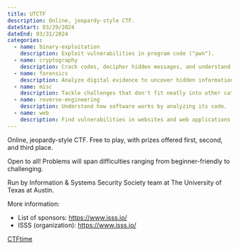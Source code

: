 ```yaml
---
title: UTCTF
description: Online, jeopardy-style CTF.
dateStart: 03/29/2024
dateEnd: 03/31/2024
categories:
  - name: binary-exploitation
    description: Exploit vulnerabilities in program code ("pwn").
  - name: cryptography
    description: Crack codes, decipher hidden messages, and understand encryption methods.
  - name: forensics
    description: Analyze digital evidence to uncover hidden information.
  - name: misc
    description: Tackle challenges that don't fit neatly into other categories, often requiring creative thinking.
  - name: reverse-engineering
    description: Understand how software works by analyzing its code.
  - name: web
    description: Find vulnerabilities in websites and web applications.
---
```


Online, jeopardy-style CTF. Free to play, with prizes offered first, second, and third place.

Open to all! Problems will span difficulties ranging from beginner-friendly to challenging.

Run by Information & Systems Security Society team at The University of Texas at Austin.

More information:

- List of sponsors: https://www.isss.io/
- ISSS (organization): https://www.isss.io/

[CTFtime](https://ctftime.org/event/2302/)
